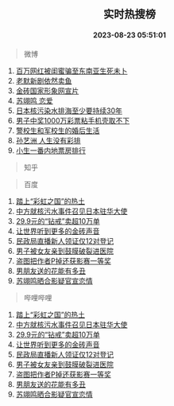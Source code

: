 <div align="center"><h2>实时热搜榜</h2><h4>2023-08-23 05:51:01</h4></div>

> 微博  

1. [百万网红被闺蜜骗至东南亚生死未卜](https://s.weibo.com/weibo?q=%23%E7%99%BE%E4%B8%87%E7%BD%91%E7%BA%A2%E8%A2%AB%E9%97%BA%E8%9C%9C%E9%AA%97%E8%87%B3%E4%B8%9C%E5%8D%97%E4%BA%9A%E7%94%9F%E6%AD%BB%E6%9C%AA%E5%8D%9C%23&t=31&band_rank=1&Refer=top)<br />
2. [老默新剧依然卖鱼](https://s.weibo.com/weibo?q=%23%E8%80%81%E9%BB%98%E6%96%B0%E5%89%A7%E4%BE%9D%E7%84%B6%E5%8D%96%E9%B1%BC%23&t=31&band_rank=2&Refer=top)<br />
3. [金砖国家形象网宣片](https://s.weibo.com/weibo?q=%23%E9%87%91%E7%A0%96%E5%9B%BD%E5%AE%B6%E5%BD%A2%E8%B1%A1%E7%BD%91%E5%AE%A3%E7%89%87%23&t=31&band_rank=3&Refer=top)<br />
4. [苏翊鸣 恋爱](https://s.weibo.com/weibo?q=%E8%8B%8F%E7%BF%8A%E9%B8%A3%20%E6%81%8B%E7%88%B1&t=31&band_rank=4&Refer=top)<br />
5. [日本核污染水排海至少要持续30年](https://s.weibo.com/weibo?q=%23%E6%97%A5%E6%9C%AC%E6%A0%B8%E6%B1%A1%E6%9F%93%E6%B0%B4%E6%8E%92%E6%B5%B7%E8%87%B3%E5%B0%91%E8%A6%81%E6%8C%81%E7%BB%AD30%E5%B9%B4%23&t=31&band_rank=5&Refer=top)<br />
6. [男子中奖1000万彩票粘手机壳取不下](https://s.weibo.com/weibo?q=%23%E7%94%B7%E5%AD%90%E4%B8%AD%E5%A5%961000%E4%B8%87%E5%BD%A9%E7%A5%A8%E7%B2%98%E6%89%8B%E6%9C%BA%E5%A3%B3%E5%8F%96%E4%B8%8D%E4%B8%8B%23&t=31&band_rank=6&Refer=top)<br />
7. [警校生和军校生的婚后生活](https://s.weibo.com/weibo?q=%E8%AD%A6%E6%A0%A1%E7%94%9F%E5%92%8C%E5%86%9B%E6%A0%A1%E7%94%9F%E7%9A%84%E5%A9%9A%E5%90%8E%E7%94%9F%E6%B4%BB&t=31&band_rank=7&Refer=top)<br />
8. [孙艺洲 人生没有彩排](https://s.weibo.com/weibo?q=%E5%AD%99%E8%89%BA%E6%B4%B2%20%E4%BA%BA%E7%94%9F%E6%B2%A1%E6%9C%89%E5%BD%A9%E6%8E%92&t=31&band_rank=8&Refer=top)<br />
9. [小生一番内地票房排行](https://s.weibo.com/weibo?q=%E5%B0%8F%E7%94%9F%E4%B8%80%E7%95%AA%E5%86%85%E5%9C%B0%E7%A5%A8%E6%88%BF%E6%8E%92%E8%A1%8C&t=31&band_rank=9&Refer=top)<br />

> 知乎  


> 百度  

1. [踏上“彩虹之国”的热土](https://www.baidu.com/s?wd=%E8%B8%8F%E4%B8%8A%E2%80%9C%E5%BD%A9%E8%99%B9%E4%B9%8B%E5%9B%BD%E2%80%9D%E7%9A%84%E7%83%AD%E5%9C%9F&sa=fyb_news&rsv_dl=fyb_news)<br />
2. [中方就核污水事件召见日本驻华大使](https://www.baidu.com/s?wd=%E4%B8%AD%E6%96%B9%E5%B0%B1%E6%A0%B8%E6%B1%A1%E6%B0%B4%E4%BA%8B%E4%BB%B6%E5%8F%AC%E8%A7%81%E6%97%A5%E6%9C%AC%E9%A9%BB%E5%8D%8E%E5%A4%A7%E4%BD%BF&sa=fyb_news&rsv_dl=fyb_news)<br />
3. [29.9元的“钻戒”卖超10万单](https://www.baidu.com/s?wd=29.9%E5%85%83%E7%9A%84%E2%80%9C%E9%92%BB%E6%88%92%E2%80%9D%E5%8D%96%E8%B6%8510%E4%B8%87%E5%8D%95&sa=fyb_news&rsv_dl=fyb_news)<br />
4. [让世界听到更多的金砖声音](https://www.baidu.com/s?wd=%E8%AE%A9%E4%B8%96%E7%95%8C%E5%90%AC%E5%88%B0%E6%9B%B4%E5%A4%9A%E7%9A%84%E9%87%91%E7%A0%96%E5%A3%B0%E9%9F%B3&sa=fyb_news&rsv_dl=fyb_news)<br />
5. [民政局直播新人领证仅12对登记](https://www.baidu.com/s?wd=%E6%B0%91%E6%94%BF%E5%B1%80%E7%9B%B4%E6%92%AD%E6%96%B0%E4%BA%BA%E9%A2%86%E8%AF%81%E4%BB%8512%E5%AF%B9%E7%99%BB%E8%AE%B0&sa=fyb_news&rsv_dl=fyb_news)<br />
6. [男子被女友亲到鼓膜破裂进医院](https://www.baidu.com/s?wd=%E7%94%B7%E5%AD%90%E8%A2%AB%E5%A5%B3%E5%8F%8B%E4%BA%B2%E5%88%B0%E9%BC%93%E8%86%9C%E7%A0%B4%E8%A3%82%E8%BF%9B%E5%8C%BB%E9%99%A2&sa=fyb_news&rsv_dl=fyb_news)<br />
7. [盗图把作者P掉还获影赛一等奖](https://www.baidu.com/s?wd=%E7%9B%97%E5%9B%BE%E6%8A%8A%E4%BD%9C%E8%80%85P%E6%8E%89%E8%BF%98%E8%8E%B7%E5%BD%B1%E8%B5%9B%E4%B8%80%E7%AD%89%E5%A5%96&sa=fyb_news&rsv_dl=fyb_news)<br />
8. [男朋友送的花能有多丑](https://www.baidu.com/s?wd=%E7%94%B7%E6%9C%8B%E5%8F%8B%E9%80%81%E7%9A%84%E8%8A%B1%E8%83%BD%E6%9C%89%E5%A4%9A%E4%B8%91&sa=fyb_news&rsv_dl=fyb_news)<br />
9. [苏翊鸣晒合影疑官宣恋情](https://www.baidu.com/s?wd=%E8%8B%8F%E7%BF%8A%E9%B8%A3%E6%99%92%E5%90%88%E5%BD%B1%E7%96%91%E5%AE%98%E5%AE%A3%E6%81%8B%E6%83%85&sa=fyb_news&rsv_dl=fyb_news)<br />

> 哔哩哔哩  

1. [踏上“彩虹之国”的热土](https://www.baidu.com/s?wd=%E8%B8%8F%E4%B8%8A%E2%80%9C%E5%BD%A9%E8%99%B9%E4%B9%8B%E5%9B%BD%E2%80%9D%E7%9A%84%E7%83%AD%E5%9C%9F&sa=fyb_news&rsv_dl=fyb_news)<br />
2. [中方就核污水事件召见日本驻华大使](https://www.baidu.com/s?wd=%E4%B8%AD%E6%96%B9%E5%B0%B1%E6%A0%B8%E6%B1%A1%E6%B0%B4%E4%BA%8B%E4%BB%B6%E5%8F%AC%E8%A7%81%E6%97%A5%E6%9C%AC%E9%A9%BB%E5%8D%8E%E5%A4%A7%E4%BD%BF&sa=fyb_news&rsv_dl=fyb_news)<br />
3. [29.9元的“钻戒”卖超10万单](https://www.baidu.com/s?wd=29.9%E5%85%83%E7%9A%84%E2%80%9C%E9%92%BB%E6%88%92%E2%80%9D%E5%8D%96%E8%B6%8510%E4%B8%87%E5%8D%95&sa=fyb_news&rsv_dl=fyb_news)<br />
4. [让世界听到更多的金砖声音](https://www.baidu.com/s?wd=%E8%AE%A9%E4%B8%96%E7%95%8C%E5%90%AC%E5%88%B0%E6%9B%B4%E5%A4%9A%E7%9A%84%E9%87%91%E7%A0%96%E5%A3%B0%E9%9F%B3&sa=fyb_news&rsv_dl=fyb_news)<br />
5. [民政局直播新人领证仅12对登记](https://www.baidu.com/s?wd=%E6%B0%91%E6%94%BF%E5%B1%80%E7%9B%B4%E6%92%AD%E6%96%B0%E4%BA%BA%E9%A2%86%E8%AF%81%E4%BB%8512%E5%AF%B9%E7%99%BB%E8%AE%B0&sa=fyb_news&rsv_dl=fyb_news)<br />
6. [男子被女友亲到鼓膜破裂进医院](https://www.baidu.com/s?wd=%E7%94%B7%E5%AD%90%E8%A2%AB%E5%A5%B3%E5%8F%8B%E4%BA%B2%E5%88%B0%E9%BC%93%E8%86%9C%E7%A0%B4%E8%A3%82%E8%BF%9B%E5%8C%BB%E9%99%A2&sa=fyb_news&rsv_dl=fyb_news)<br />
7. [盗图把作者P掉还获影赛一等奖](https://www.baidu.com/s?wd=%E7%9B%97%E5%9B%BE%E6%8A%8A%E4%BD%9C%E8%80%85P%E6%8E%89%E8%BF%98%E8%8E%B7%E5%BD%B1%E8%B5%9B%E4%B8%80%E7%AD%89%E5%A5%96&sa=fyb_news&rsv_dl=fyb_news)<br />
8. [男朋友送的花能有多丑](https://www.baidu.com/s?wd=%E7%94%B7%E6%9C%8B%E5%8F%8B%E9%80%81%E7%9A%84%E8%8A%B1%E8%83%BD%E6%9C%89%E5%A4%9A%E4%B8%91&sa=fyb_news&rsv_dl=fyb_news)<br />
9. [苏翊鸣晒合影疑官宣恋情](https://www.baidu.com/s?wd=%E8%8B%8F%E7%BF%8A%E9%B8%A3%E6%99%92%E5%90%88%E5%BD%B1%E7%96%91%E5%AE%98%E5%AE%A3%E6%81%8B%E6%83%85&sa=fyb_news&rsv_dl=fyb_news)<br />
